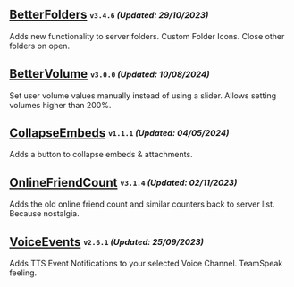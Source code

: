 ## [BetterFolders](https://betterdiscord.app/plugin/BetterFolders) <sub><sup>`v3.4.6` *(Updated: 29/10/2023)*</sup></sub>
Adds new functionality to server folders. Custom Folder Icons. Close other folders on open.

## [BetterVolume](https://betterdiscord.app/plugin/BetterVolume) <sub><sup>`v3.0.0` *(Updated: 10/08/2024)*</sup></sub>
Set user volume values manually instead of using a slider. Allows setting volumes higher than 200%.

## [CollapseEmbeds](https://betterdiscord.app/plugin/CollapseEmbeds) <sub><sup>`v1.1.1` *(Updated: 04/05/2024)*</sup></sub>
Adds a button to collapse embeds & attachments.

## [OnlineFriendCount](https://betterdiscord.app/plugin/OnlineFriendCount) <sub><sup>`v3.1.4` *(Updated: 02/11/2023)*</sup></sub>
Adds the old online friend count and similar counters back to server list. Because nostalgia.

## [VoiceEvents](https://betterdiscord.app/plugin/VoiceEvents) <sub><sup>`v2.6.1` *(Updated: 25/09/2023)*</sup></sub>
Adds TTS Event Notifications to your selected Voice Channel. TeamSpeak feeling.
